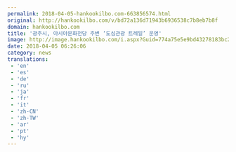 ```yaml
---
permalink: 2018-04-05-hankookilbo.com-663856574.html
original: http://hankookilbo.com/v/bd72a136d71943b6936538c7b8eb7b8f
domain: hankookilbo.com
title: '광주시, 아시아문화전당 주변 ‘도심관광 트레일’ 운영'
image: http://image.hankookilbo.com/i.aspx?Guid=774a75e5e9bd43278183bc22eed09c28&Month=201804&size=980
date: 2018-04-05 06:26:06
category: news
translations: 
 - 'en'
 - 'es'
 - 'de'
 - 'ru'
 - 'ja'
 - 'fr'
 - 'it'
 - 'zh-CN'
 - 'zh-TW'
 - 'ar'
 - 'pt'
 - 'hy'
---
```



